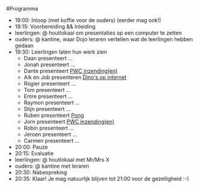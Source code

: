 #Programma
* 19:00: Inloop (met koffie voor de ouders) (eerder mag ook!)
* 19:15: Voorbereiding && Inleiding
 * leerlingen: @ houtlokaal om presentaties op een computer te zetten
 * ouders: @ kantine, waar Dojo leraren vertellen wat de leerlingen hebben gedaan
* 19:30: Leerlingen laten hun werk zien
  * Daan presenteert ...
  * Jonah presenteert ...
  * Dante presenteert [PWC inzending(en)](https://github.com/DantVader2005/raindrops)
  * Aik en Job presenteren [Dino's op internet](http://suppermannetjejob.github.io)
  * Rogier presenteert ...
  * Tom presenteert ...
  * Emre presenteert ...
  * Raymon presenteert ...
  * Stijn presenteert ...
  * Ruben presenteert [Pong](http://ruben-bouman.github.io)
  * Jorn presenteert [PWC inzending(en)](https://github.com/jorn600/WAKKA_WAKKA)
  * Robin presenteert ...
  * Jeroen presenteert ...
  * Carmen presenteert ...
* 20:00: Pauze
* 20:15: Evaluatie 
 * leerlingen: @ houtlokaal met Mr/Mrs X 
 * ouders: @ kantine met leraren
* 20:30: Nabespreking
* 20:35: Klaar! Je mag natuurlijk blijven tot 21:00 voor de gezelligheid :-)

